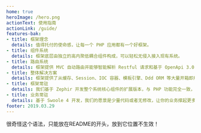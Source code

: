 ```yaml
---
home: true
heroImage: /hero.png
actionText: 使用指南
actionLink: /guide/
features-bak:
- title: 框架理念
  details: 值得托付的使命感，让每一个 PHP 应用都有一个好框架。
- title: 组件系统
  details: 框架底层由独立的高内聚低耦合组件构成，可以轻松无侵入接入现有系统。
- title: 路由系统
  details: 框架提供 MVC 自动路由并能够智能解析 Restful 请求和基于 OpenApi 3.0 规范的 swagger-php 注解路由，文档路由一步搞定。
- title: 整体解决方案
  details: 框架提供了从缓存、Session、IOC 容器、模板引擎、Ddd ORM 等大量开箱即用的功能，提供了基于 Symfony Console 命令行工具集。
- title: 框架常驻
  details: 我们基于 Zephir 开发整个系统核心组件的扩展版本，与 PHP 功能完全一致，无需修改任何代码即可性能加倍。
- title: 业务常驻
  details: 基于 Swoole 4 开发，我们的愿景是少量代码或者无修改，让你的业务撑起更多的用户服务。
footer: 2019.03.29
---
```


很奇怪这个语法，只能放在README的开头，放到它位置不生效！
